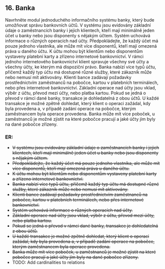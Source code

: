 ## 16. Banka
Navrhněte modul jednoduchého informačního systému banky, který bude umožňovat správu bankovních účtů. V systému jsou evidovány základní údaje o zaměstnancích banky i jejich klientech, kteří mají minimálně jeden účet u banky nebo jsou disponenty s nějakým účtem. Systém uchovává informace o různých operacích nad účty. Předpokládejte, že každý účet má pouze jednoho vlastníka, ale může mít více disponentů, kteří mají omezená práva u daného účtu. K účtu mohou být klientům nebo disponentům vystaveny platební karty a zřízeno internetové bankovnictví. V rámci jednoho internetového bankovnictví klient spravuje všechny své účty a všechny účty, ke kterým má dispoziční právo.
Banka nabízí více typů účtu, přičemž každý typ účtu má dostupné různé služby, které zákazník může nebo nemusí mít aktivovány. Klienti bance zadávají požadavky prostřednictvím zaměstnanců na pobočce, kartou v platebních terminálech, nebo přes internetové bankovnictví. Základní operace nad účty jsou vklad, výběr z účtu, převod mezi účty, nebo platba kartou. Pokud se jedná o převod v rámci dané banky, transakce je dohledatelná z obou účtů. U každé transakce je možné zpětně dohledat, který klient o operaci zažádal, kdy byla provedena a, v případě zadání operace na pobočce, kterým zaměstnancem byla operace provedena. Banka může mít více poboček, u zaměstnanců je možné zjistit na které pobočce pracují a jaké účty jím byly na dané pobočce zřízeny.



### ER:
* ~~V systému jsou evidovány základní údaje o zaměstnancích banky i jejich klientech, kteří mají minimálně jeden účet u banky nebo jsou disponenty s nějakým účtem.~~
* ~~Předpokládejte, že každý účet má pouze jednoho vlastníka, ale může mít více disponentů, kteří mají omezená práva u daného účtu.~~
* ~~K účtu mohou být klientům nebo disponentům vystaveny platební karty a zřízeno internetové bankovnictví.~~
* ~~Banka nabízí více typů účtu, přičemž každý typ účtu má dostupné různé služby, které zákazník může nebo nemusí mít aktivovány.~~
* ~~Klienti bance zadávají požadavky prostřednictvím zaměstnanců na pobočce, kartou v platebních terminálech, nebo přes internetové bankovnictví.~~
* ~~Systém uchovává informace o různých operacích nad účty.~~
* ~~Základní operace nad účty jsou vklad, výběr z účtu, převod mezi účty, nebo platba kartou.~~
* ~~Pokud se jedná o převod v rámci dané banky, transakce je dohledatelná z obou účtů.~~
* ~~U každé transakce je možné zpětně dohledat, který klient o operaci zažádal, kdy byla provedena a, v případě zadání operace na pobočce, kterým zaměstnancem byla operace provedena.~~
* ~~Banka může mít více poboček, u zaměstnanců je možné zjistit na které pobočce pracují a jaké účty jím byly na dané pobočce zřízeny.~~
* TODO: Add cardinalities to relations